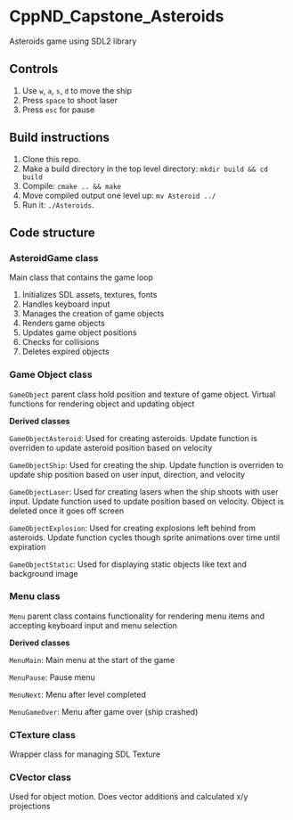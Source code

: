 # CppND_Capstone_Asteroids

Asteroids game using SDL2 library

## Controls

1. Use `w`, `a`, `s`, `d` to move the ship
2. Press `space` to shoot laser
3. Press `esc` for pause

## Build instructions

1. Clone this repo.
2. Make a build directory in the top level directory: `mkdir build && cd build`
3. Compile: `cmake .. && make`
4. Move compiled output one level up: `mv Asteroid ../`
5. Run it: `./Asteroids`.

## Code structure

### AsteroidGame class

Main class that contains the game loop

1. Initializes SDL assets, textures, fonts
2. Handles keyboard input
3. Manages the creation of game objects
4. Renders game objects
5. Updates game object positions
6. Checks for collisions
7. Deletes expired objects

### Game Object class

`GameObject` parent class hold position and texture of game object. Virtual functions for rendering object and updating object

**Derived classes** 

`GameObjectAsteroid`: Used for creating asteroids. Update function is overriden to update asteroid position based on velocity

`GameObjectShip`: Used for creating the ship. Update function is overriden to update ship position based on user input, direction, and velocity

`GameObjectLaser`: Used for creating lasers when the ship shoots with user input. Update function used to update position based on velocity. Object is deleted once it goes off screen

`GameObjectExplosion`: Used for creating explosions left behind from asteroids. Update function cycles though sprite animations over time until expiration

`GameObjectStatic`: Used for displaying static objects like text and background image

### Menu class

`Menu` parent class contains functionality for rendering menu items and accepting keyboard input and menu selection

**Derived classes**

`MenuMain`: Main menu at the start of the game 

`MenuPause`: Pause menu 

`MenuNext`: Menu after level completed 

`MenuGameOver`: Menu after game over (ship crashed) 

### CTexture class

Wrapper class for managing SDL Texture

### CVector class

Used for object motion. Does vector additions and calculated x/y projections
